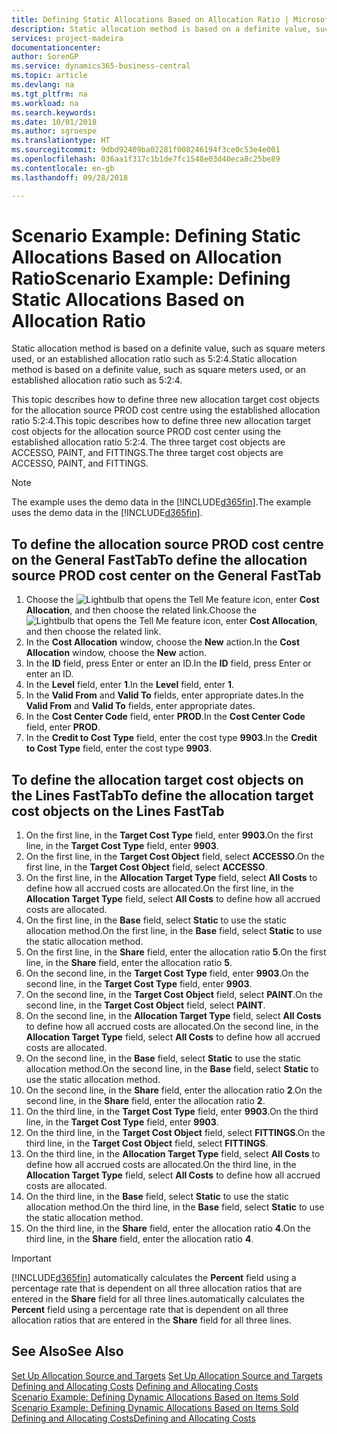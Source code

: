 ```yaml
---
title: Defining Static Allocations Based on Allocation Ratio | Microsoft Docs
description: Static allocation method is based on a definite value, such as square meters used, or an established allocation ratio such as 5:2:4.
services: project-madeira
documentationcenter: 
author: SorenGP
ms.service: dynamics365-business-central
ms.topic: article
ms.devlang: na
ms.tgt_pltfrm: na
ms.workload: na
ms.search.keywords: 
ms.date: 10/01/2018
ms.author: sgroespe
ms.translationtype: HT
ms.sourcegitcommit: 9dbd92409ba02281f008246194f3ce0c53e4e001
ms.openlocfilehash: 036aa1f317c1b1de7fc1548e03d40eca8c25be89
ms.contentlocale: en-gb
ms.lasthandoff: 09/28/2018

---
```

# <a name="scenario-example-defining-static-allocations-based-on-allocation-ratio"></a><span data-ttu-id="f1d72-103">Scenario Example: Defining Static Allocations Based on Allocation Ratio</span><span class="sxs-lookup"><span data-stu-id="f1d72-103">Scenario Example: Defining Static Allocations Based on Allocation Ratio</span></span>
<span data-ttu-id="f1d72-104">Static allocation method is based on a definite value, such as square meters used, or an established allocation ratio such as 5:2:4.</span><span class="sxs-lookup"><span data-stu-id="f1d72-104">Static allocation method is based on a definite value, such as square meters used, or an established allocation ratio such as 5:2:4.</span></span>  

<span data-ttu-id="f1d72-105">This topic describes how to define three new allocation target cost objects for the allocation source PROD cost centre using the established allocation ratio 5:2:4.</span><span class="sxs-lookup"><span data-stu-id="f1d72-105">This topic describes how to define three new allocation target cost objects for the allocation source PROD cost center using the established allocation ratio 5:2:4.</span></span> <span data-ttu-id="f1d72-106">The three target cost objects are ACCESSO, PAINT, and FITTINGS.</span><span class="sxs-lookup"><span data-stu-id="f1d72-106">The three target cost objects are ACCESSO, PAINT, and FITTINGS.</span></span>  

> [!NOTE]  
>  <span data-ttu-id="f1d72-107">The example uses the demo data in the [!INCLUDE[d365fin](includes/d365fin_md.md)].</span><span class="sxs-lookup"><span data-stu-id="f1d72-107">The example uses the demo data in the [!INCLUDE[d365fin](includes/d365fin_md.md)].</span></span>  

## <a name="to-define-the-allocation-source-prod-cost-center-on-the-general-fasttab"></a><span data-ttu-id="f1d72-108">To define the allocation source PROD cost centre on the General FastTab</span><span class="sxs-lookup"><span data-stu-id="f1d72-108">To define the allocation source PROD cost center on the General FastTab</span></span>  

1.  <span data-ttu-id="f1d72-109">Choose the ![Lightbulb that opens the Tell Me feature](media/ui-search/search_small.png "Tell me what you want to do") icon, enter **Cost Allocation**, and then choose the related link.</span><span class="sxs-lookup"><span data-stu-id="f1d72-109">Choose the ![Lightbulb that opens the Tell Me feature](media/ui-search/search_small.png "Tell me what you want to do") icon, enter **Cost Allocation**, and then choose the related link.</span></span>  
2.  <span data-ttu-id="f1d72-110">In the **Cost Allocation** window, choose the **New** action.</span><span class="sxs-lookup"><span data-stu-id="f1d72-110">In the **Cost Allocation** window, choose the **New** action.</span></span>  
3.  <span data-ttu-id="f1d72-111">In the **ID** field, press Enter or enter an ID.</span><span class="sxs-lookup"><span data-stu-id="f1d72-111">In the **ID** field, press Enter or enter an ID.</span></span>  
4.  <span data-ttu-id="f1d72-112">In the **Level** field, enter **1**.</span><span class="sxs-lookup"><span data-stu-id="f1d72-112">In the **Level** field, enter **1**.</span></span>  
5.  <span data-ttu-id="f1d72-113">In the **Valid From** and **Valid To** fields, enter appropriate dates.</span><span class="sxs-lookup"><span data-stu-id="f1d72-113">In the **Valid From** and **Valid To** fields, enter appropriate dates.</span></span>  
6.  <span data-ttu-id="f1d72-114">In the **Cost Center Code** field, enter **PROD**.</span><span class="sxs-lookup"><span data-stu-id="f1d72-114">In the **Cost Center Code** field, enter **PROD**.</span></span>  
7.  <span data-ttu-id="f1d72-115">In the **Credit to Cost Type** field, enter the cost type **9903**.</span><span class="sxs-lookup"><span data-stu-id="f1d72-115">In the **Credit to Cost Type** field, enter the cost type **9903**.</span></span>  

## <a name="to-define-the-allocation-target-cost-objects-on-the-lines-fasttab"></a><span data-ttu-id="f1d72-116">To define the allocation target cost objects on the Lines FastTab</span><span class="sxs-lookup"><span data-stu-id="f1d72-116">To define the allocation target cost objects on the Lines FastTab</span></span>  

1.  <span data-ttu-id="f1d72-117">On the first line, in the **Target Cost Type** field, enter **9903**.</span><span class="sxs-lookup"><span data-stu-id="f1d72-117">On the first line, in the **Target Cost Type** field, enter **9903**.</span></span>  
2.  <span data-ttu-id="f1d72-118">On the first line, in the **Target Cost Object** field, select **ACCESSO**.</span><span class="sxs-lookup"><span data-stu-id="f1d72-118">On the first line, in the **Target Cost Object** field, select **ACCESSO**.</span></span>  
3.  <span data-ttu-id="f1d72-119">On the first line, in the **Allocation Target Type** field, select **All Costs** to define how all accrued costs are allocated.</span><span class="sxs-lookup"><span data-stu-id="f1d72-119">On the first line, in the **Allocation Target Type** field, select **All Costs** to define how all accrued costs are allocated.</span></span>  
4.  <span data-ttu-id="f1d72-120">On the first line, in the **Base** field, select **Static** to use the static allocation method.</span><span class="sxs-lookup"><span data-stu-id="f1d72-120">On the first line, in the **Base** field, select **Static** to use the static allocation method.</span></span>  
5.  <span data-ttu-id="f1d72-121">On the first line, in the **Share** field, enter the allocation ratio **5**.</span><span class="sxs-lookup"><span data-stu-id="f1d72-121">On the first line, in the **Share** field, enter the allocation ratio **5**.</span></span>  
6.  <span data-ttu-id="f1d72-122">On the second line, in the **Target Cost Type** field, enter **9903**.</span><span class="sxs-lookup"><span data-stu-id="f1d72-122">On the second line, in the **Target Cost Type** field, enter **9903**.</span></span>  
7.  <span data-ttu-id="f1d72-123">On the second line, in the **Target Cost Object** field, select **PAINT**.</span><span class="sxs-lookup"><span data-stu-id="f1d72-123">On the second line, in the **Target Cost Object** field, select **PAINT**.</span></span>  
8.  <span data-ttu-id="f1d72-124">On the second line, in the **Allocation Target Type** field, select **All Costs** to define how all accrued costs are allocated.</span><span class="sxs-lookup"><span data-stu-id="f1d72-124">On the second line, in the **Allocation Target Type** field, select **All Costs** to define how all accrued costs are allocated.</span></span>  
9. <span data-ttu-id="f1d72-125">On the second line, in the **Base** field, select **Static** to use the static allocation method.</span><span class="sxs-lookup"><span data-stu-id="f1d72-125">On the second line, in the **Base** field, select **Static** to use the static allocation method.</span></span>  
10. <span data-ttu-id="f1d72-126">On the second line, in the **Share** field, enter the allocation ratio **2**.</span><span class="sxs-lookup"><span data-stu-id="f1d72-126">On the second line, in the **Share** field, enter the allocation ratio **2**.</span></span>  
11. <span data-ttu-id="f1d72-127">On the third line, in the **Target Cost Type** field, enter **9903**.</span><span class="sxs-lookup"><span data-stu-id="f1d72-127">On the third line, in the **Target Cost Type** field, enter **9903**.</span></span>  
12. <span data-ttu-id="f1d72-128">On the third line, in the **Target Cost Object** field, select **FITTINGS**.</span><span class="sxs-lookup"><span data-stu-id="f1d72-128">On the third line, in the **Target Cost Object** field, select **FITTINGS**.</span></span>  
13. <span data-ttu-id="f1d72-129">On the third line, in the **Allocation Target Type** field, select **All Costs** to define how all accrued costs are allocated.</span><span class="sxs-lookup"><span data-stu-id="f1d72-129">On the third line, in the **Allocation Target Type** field, select **All Costs** to define how all accrued costs are allocated.</span></span>  
14. <span data-ttu-id="f1d72-130">On the third line, in the **Base** field, select **Static** to use the static allocation method.</span><span class="sxs-lookup"><span data-stu-id="f1d72-130">On the third line, in the **Base** field, select **Static** to use the static allocation method.</span></span>  
15. <span data-ttu-id="f1d72-131">On the third line, in the **Share** field, enter the allocation ratio **4**.</span><span class="sxs-lookup"><span data-stu-id="f1d72-131">On the third line, in the **Share** field, enter the allocation ratio **4**.</span></span>  

> [!IMPORTANT]  
>  [!INCLUDE[d365fin](includes/d365fin_md.md)] <span data-ttu-id="f1d72-132">automatically calculates the **Percent** field using a percentage rate that is dependent on all three allocation ratios that are entered in the **Share** field for all three lines.</span><span class="sxs-lookup"><span data-stu-id="f1d72-132">automatically calculates the **Percent** field using a percentage rate that is dependent on all three allocation ratios that are entered in the **Share** field for all three lines.</span></span>  

## <a name="see-also"></a><span data-ttu-id="f1d72-133">See Also</span><span class="sxs-lookup"><span data-stu-id="f1d72-133">See Also</span></span>  
<span data-ttu-id="f1d72-134">[Set Up Allocation Source and Targets](finance-how-to-set-up-allocation-source-and-targets.md) </span><span class="sxs-lookup"><span data-stu-id="f1d72-134">[Set Up Allocation Source and Targets](finance-how-to-set-up-allocation-source-and-targets.md) </span></span>  
<span data-ttu-id="f1d72-135">[Defining and Allocating Costs](finance-define-and-allocate-costs.md) </span><span class="sxs-lookup"><span data-stu-id="f1d72-135">[Defining and Allocating Costs](finance-define-and-allocate-costs.md) </span></span>  
<span data-ttu-id="f1d72-136">[Scenario Example: Defining Dynamic Allocations Based on Items Sold](finance-scenario-example-defining-dynamic-allocations-based-on-items-sold.md) </span><span class="sxs-lookup"><span data-stu-id="f1d72-136">[Scenario Example: Defining Dynamic Allocations Based on Items Sold](finance-scenario-example-defining-dynamic-allocations-based-on-items-sold.md) </span></span>  
[<span data-ttu-id="f1d72-137">Defining and Allocating Costs</span><span class="sxs-lookup"><span data-stu-id="f1d72-137">Defining and Allocating Costs</span></span>](finance-define-and-allocate-costs.md)

